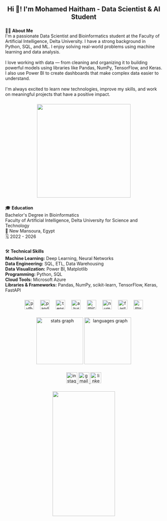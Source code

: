 <h2 align="center">Hi 👋! I'm Mohamed Haitham - Data Scientist & AI Student</h2>

###

<p align="left">
🧑‍💻 <strong>About Me</strong><br>
I'm a passionate Data Scientist and Bioinformatics student at the Faculty of Artificial Intelligence, Delta University. I have a strong background in Python, SQL, and ML. I enjoy solving real-world problems using machine learning and data analysis.<br><br>
I love working with data — from cleaning and organizing it to building powerful models using libraries like Pandas, NumPy, TensorFlow, and Keras. I also use Power BI to create dashboards that make complex data easier to understand.<br><br>
I'm always excited to learn new technologies, improve my skills, and work on meaningful projects that have a positive impact.
</p>

###

<div align="center">
  <img height="300" src="https://i.pinimg.com/originals/90/70/32/9070324cdfc07c68d60eed0c39e77573.gif"  />
</div>

###

<p align="left">
🎓 <strong>Education</strong><br>
Bachelor's Degree in Bioinformatics<br>
Faculty of Artificial Intelligence, Delta University for Science and Technology<br>
📍 New Mansoura, Egypt<br>
🗓️ 2022 - 2026
</p>

###

<p align="left">
🛠️ <strong>Technical Skills</strong><br>
<b>Machine Learning:</b> Deep Learning, Neural Networks<br>
<b>Data Engineering:</b> SQL, ETL, Data Warehousing<br>
<b>Data Visualization:</b> Power BI, Matplotlib<br>
<b>Programming:</b> Python, SQL<br>
<b>Cloud Tools:</b> Microsoft Azure<br>
<b>Libraries & Frameworks:</b> Pandas, NumPy, scikit-learn, TensorFlow, Keras, FastAPI
</p>

###

<div align="center">
  <img src="https://cdn.jsdelivr.net/gh/devicons/devicon/icons/python/python-original.svg" height="30" alt="python logo"  />
  <img width="12" />
  <img src="https://cdn.jsdelivr.net/gh/devicons/devicon/icons/pandas/pandas-original.svg" height="30" alt="pandas logo"  />
  <img width="12" />
  <img src="https://cdn.jsdelivr.net/gh/devicons/devicon/icons/tensorflow/tensorflow-original.svg" height="30" alt="tensorflow logo"  />
  <img width="12" />
  <img src="https://cdn.jsdelivr.net/gh/devicons/devicon/icons/azure/azure-original.svg" height="30" alt="azure logo"  />
  <img width="12" />
  <img src="https://cdn.jsdelivr.net/gh/devicons/devicon/icons/microsoftsqlserver/microsoftsqlserver-plain.svg" height="30" alt="microsoftsqlserver logo"  />
  <img width="12" />
  <img src="https://cdn.jsdelivr.net/gh/devicons/devicon/icons/numpy/numpy-original.svg" height="30" alt="numpy logo"  />
  <img width="12" />
  <img src="https://cdn.jsdelivr.net/gh/devicons/devicon/icons/fastapi/fastapi-original.svg" height="30" alt="fastapi logo"  />
  <img width="12" />
  <img src="https://cdn.jsdelivr.net/gh/devicons/devicon/icons/mysql/mysql-original.svg" height="30" alt="mysql logo"  />
</div>

###

<div align="center">
  <img src="https://github-readme-stats.vercel.app/api?username=mohamedhaitham22&hide_title=false&hide_rank=false&show_icons=true&include_all_commits=true&count_private=true&disable_animations=false&theme=dracula&locale=en&hide_border=false" height="150" alt="stats graph"  />
  <img src="https://github-readme-stats.vercel.app/api/top-langs?username=mohamedhaitham22&locale=en&hide_title=false&layout=compact&card_width=320&langs_count=5&theme=dracula&hide_border=false" height="150" alt="languages graph"  />
</div>

###

<div align="center">
  <a href="https://instagram.com/mo7amed_yamani" target="_blank">
    <img src="https://img.shields.io/static/v1?message=Instagram&logo=instagram&label=&color=E4405F&logoColor=white&labelColor=&style=for-the-badge" height="35" alt="instagram logo"  />
  </a>
  <a href="mailto:mo7amed.yamani@gmail.com" target="_blank">
    <img src="https://img.shields.io/static/v1?message=Gmail&logo=gmail&label=&color=D14836&logoColor=white&labelColor=&style=for-the-badge" height="35" alt="gmail logo"  />
  </a>
  <a href="https://www.linkedin.com/in/mohamed-yamani-48353a255" target="_blank">
    <img src="https://img.shields.io/static/v1?message=LinkedIn&logo=linkedin&label=&color=0077B5&logoColor=white&labelColor=&style=for-the-badge" height="35" alt="linkedin logo"  />
  </a>
</div>

###
<div align="center">
  <img height="400" width="200" src="https://i.pinimg.com/originals/3f/2b/a9/3f2ba950c45b19a282532ea88b3816ae.gif" />
</div>

###
